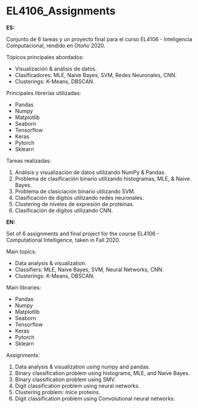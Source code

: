 # EL4106_Assignments

**ES:**

Conjunto de 6 tareas y un proyecto final para el curso EL4106 - Inteligencia Computacional, rendido en Otoño 2020.

Tópicos principales abordados:
* Visualización & análisis de datos.
* Clasificadores: MLE, Naive Bayes, SVM, Redes Neuronales, CNN.
* Clusterings: K-Means, DBSCAN.

Principales librerías utilizadas:
* Pandas
* Numpy
* Matplotlib
* Seaborn
* Tensorflow
* Keras
* Pytorch
* Sklearn

Tareas realizadas:
1.  Análisis y visualización de datos utilizando NumPy & Pandas.
2.  Problema de clasificación binario utilizando histogramas, MLE, & Naive Bayes.
3.  Problema de clasiciación binario utilizando SVM.
4.  Clasificación de dígitos utilizando redes neuronales.
5.  Clustering de niveles de expresión de proteínas.
6.  Clasificación de dígitos utilizando CNN.


**EN:**

Set of 6 assignments and final project for the course EL4106 - Computational Intelligence, taken in Fall 2020.

Main topics:
* Data analysis & visualization.
* Classifiers: MLE, Naive Bayes, SVM, Neural Networks, CNN.
* Clusterings: K-Means, DBSCAN.

Main libraries:
* Pandas
* Numpy
* Matplotlib
* Seaborn
* Tensorflow
* Keras
* Pytorch
* Sklearn

Assignments:
1.  Data analysis & visualization using numpy and pandas.
2.  Binary classification problem using histograms, MLE, and Naive Bayes.
3.  Binary classification problem using SMV.
4.  Digit classification problem using neural networks.
5.  Clustering problem: mice proteins.
6.  Digit classification problem using Convolutional neural networks.

